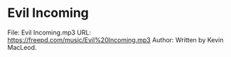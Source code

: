 # Evil Incoming
File: Evil Incoming.mp3
URL: https://freepd.com/music/Evil%20Incoming.mp3
Author: Written by Kevin MacLeod.
